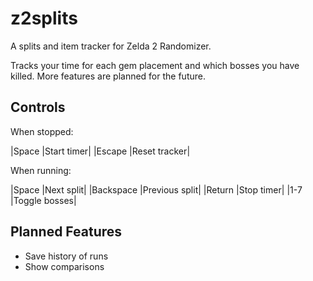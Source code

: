 # z2splits

A splits and item tracker for Zelda 2 Randomizer.

Tracks your time for each gem placement and which bosses you have killed.  More
features are planned for the future.

## Controls

When stopped:

|Space      |Start timer|
|Escape     |Reset tracker|

When running:

|Space      |Next split|
|Backspace  |Previous split|
|Return     |Stop timer|
|1-7        |Toggle bosses|

## Planned Features

 * Save history of runs
 * Show comparisons
